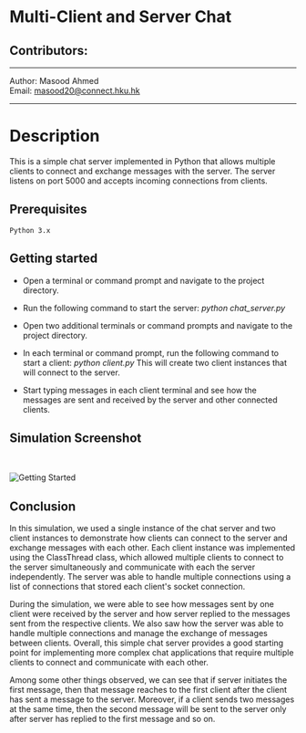 # Multi-Client and Server Chat
## Contributors:
---
Author: Masood Ahmed <br>
Email: masood20@connect.hku.hk<br>

---
# Description

This is a simple chat server implemented in Python that allows multiple clients to connect and exchange messages with the server. The server listens on port 5000 and accepts incoming connections from clients.

## Prerequisites

    Python 3.x

## Getting started

- Open a terminal or command prompt and navigate to the project directory.

- Run the following command to start the server: *python chat_server.py*

- Open two additional terminals or command prompts and navigate to the project directory.

- In each terminal or command prompt, run the following command to start a client: *python client.py* 
This will create two client instances that will connect to the server.

- Start typing messages in each client terminal and see how the messages are sent and received by the server and other connected clients.


## Simulation Screenshot
</br>

![Getting Started](./simulation_screenshot.png)

## Conclusion

In this simulation, we used a single instance of the chat server and two client instances to demonstrate how clients can connect to the server and exchange messages with each other. Each client instance was implemented using the ClassThread class, which allowed multiple clients to connect to the server simultaneously and communicate with each the server independently. The server was able to handle multiple connections using a list of connections that stored each client's socket connection.

During the simulation, we were able to see how messages sent by one client were received by the server and how server replied to the messages sent from the respective clients. We also saw how the server was able to handle multiple connections and manage the exchange of messages between clients. Overall, this simple chat server provides a good starting point for implementing more complex chat applications that require multiple clients to connect and communicate with each other.

Among some other things observed, we can see that if server initiates the first message, then that message reaches to the first client after the client has sent a message to the server. Moreover, if a client sends two messages at the same time, then the second message will be sent to the server only after server has replied to the first message and so on.